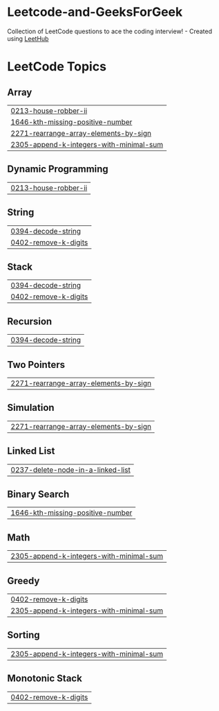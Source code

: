 # Leetcode-and-GeeksForGeek
Collection of LeetCode questions to ace the coding interview! - Created using [LeetHub](https://github.com/QasimWani/LeetHub)

<!---LeetCode Topics Start-->
# LeetCode Topics
## Array
|  |
| ------- |
| [0213-house-robber-ii](https://github.com/Aadarsh-aadi/Leetcode-and-GeeksForGeek/tree/master/0213-house-robber-ii) |
| [1646-kth-missing-positive-number](https://github.com/Aadarsh-aadi/Leetcode-and-GeeksForGeek/tree/master/1646-kth-missing-positive-number) |
| [2271-rearrange-array-elements-by-sign](https://github.com/Aadarsh-aadi/Leetcode-and-GeeksForGeek/tree/master/2271-rearrange-array-elements-by-sign) |
| [2305-append-k-integers-with-minimal-sum](https://github.com/Aadarsh-aadi/Leetcode-and-GeeksForGeek/tree/master/2305-append-k-integers-with-minimal-sum) |
## Dynamic Programming
|  |
| ------- |
| [0213-house-robber-ii](https://github.com/Aadarsh-aadi/Leetcode-and-GeeksForGeek/tree/master/0213-house-robber-ii) |
## String
|  |
| ------- |
| [0394-decode-string](https://github.com/Aadarsh-aadi/Leetcode-and-GeeksForGeek/tree/master/0394-decode-string) |
| [0402-remove-k-digits](https://github.com/Aadarsh-aadi/Leetcode-and-GeeksForGeek/tree/master/0402-remove-k-digits) |
## Stack
|  |
| ------- |
| [0394-decode-string](https://github.com/Aadarsh-aadi/Leetcode-and-GeeksForGeek/tree/master/0394-decode-string) |
| [0402-remove-k-digits](https://github.com/Aadarsh-aadi/Leetcode-and-GeeksForGeek/tree/master/0402-remove-k-digits) |
## Recursion
|  |
| ------- |
| [0394-decode-string](https://github.com/Aadarsh-aadi/Leetcode-and-GeeksForGeek/tree/master/0394-decode-string) |
## Two Pointers
|  |
| ------- |
| [2271-rearrange-array-elements-by-sign](https://github.com/Aadarsh-aadi/Leetcode-and-GeeksForGeek/tree/master/2271-rearrange-array-elements-by-sign) |
## Simulation
|  |
| ------- |
| [2271-rearrange-array-elements-by-sign](https://github.com/Aadarsh-aadi/Leetcode-and-GeeksForGeek/tree/master/2271-rearrange-array-elements-by-sign) |
## Linked List
|  |
| ------- |
| [0237-delete-node-in-a-linked-list](https://github.com/Aadarsh-aadi/Leetcode-and-GeeksForGeek/tree/master/0237-delete-node-in-a-linked-list) |
## Binary Search
|  |
| ------- |
| [1646-kth-missing-positive-number](https://github.com/Aadarsh-aadi/Leetcode-and-GeeksForGeek/tree/master/1646-kth-missing-positive-number) |
## Math
|  |
| ------- |
| [2305-append-k-integers-with-minimal-sum](https://github.com/Aadarsh-aadi/Leetcode-and-GeeksForGeek/tree/master/2305-append-k-integers-with-minimal-sum) |
## Greedy
|  |
| ------- |
| [0402-remove-k-digits](https://github.com/Aadarsh-aadi/Leetcode-and-GeeksForGeek/tree/master/0402-remove-k-digits) |
| [2305-append-k-integers-with-minimal-sum](https://github.com/Aadarsh-aadi/Leetcode-and-GeeksForGeek/tree/master/2305-append-k-integers-with-minimal-sum) |
## Sorting
|  |
| ------- |
| [2305-append-k-integers-with-minimal-sum](https://github.com/Aadarsh-aadi/Leetcode-and-GeeksForGeek/tree/master/2305-append-k-integers-with-minimal-sum) |
## Monotonic Stack
|  |
| ------- |
| [0402-remove-k-digits](https://github.com/Aadarsh-aadi/Leetcode-and-GeeksForGeek/tree/master/0402-remove-k-digits) |
<!---LeetCode Topics End-->